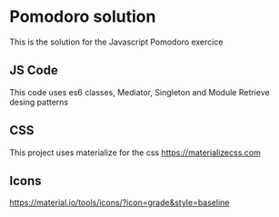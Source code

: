 # Pomodoro solution
This is the solution for the Javascript Pomodoro exercice

## JS Code
This code uses es6 classes, Mediator, Singleton and Module Retrieve desing patterns

## CSS
This project uses materialize for the css
https://materializecss.com

## Icons
https://material.io/tools/icons/?icon=grade&style=baseline